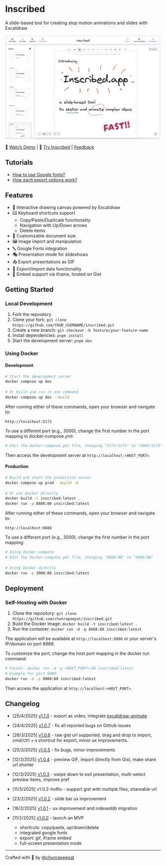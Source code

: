 # Inscribed

A slide-based tool for creating stop motion animations and slides with Excalidraw

![Inscribed App Interface](./docs/imgs/screenshot.png)

🎥 [Watch Demo](https://youtu.be/CLJvvGVErMY) | 🚀 [Try Inscribed](https://inscribed.app) | [Feedback](https://github.com/chunrapeepat/inscribed/issues)

## Tutorials

- [How to use Google fonts?](./docs/custom-fonts.md)
- [How each export options work?](./docs/export-options.md)

## Features

- 🎨 Interactive drawing canvas powered by Excalidraw
- ⌨️ Keyboard shortcuts support
  - Copy/Paste/Duplicate functionality
  - Navigation with Up/Down arrows
  - Delete items
- 📏 Customizable document size
- 🖼️ Image import and manipulation
- 🔤 Google Fonts integration
- 🎭 Presentation mode for slideshows
- 📤 Export presentations as GIF
- 💾 Export/Import data functionality
- 🔗 Embed support via iframe, hosted on Gist

## Getting Started

### Local Development

1. Fork the repository
2. Clone your fork: `git clone https://github.com/YOUR_USERNAME/inscribed.git`
3. Create a new branch: `git checkout -b feature/your-feature-name`
4. Install dependencies: `pnpm install`
5. Start the development server: `pnpm dev`

### Using Docker

#### Development

```bash
# Start the development server
docker compose up dev

# Or build and run in one command
docker compose up dev --build
```

After running either of these commands, open your browser and navigate to:

```
http://localhost:5173
```

To use a different port (e.g., 3000), change the first number in the port mapping in docker-compose.yml:

```bash
# Edit the docker-compose.yml file, changing "5173:5173" to "3000:5173"
```

Then access the development server at `http://localhost:<HOST_PORT>`.

#### Production

```bash
# Build and start the production server
docker compose up prod --build -d

# Or use Docker directly
docker build -t inscribed:latest .
docker run -p 8888:80 inscribed:latest
```

After running either of these commands, open your browser and navigate to:

```
http://localhost:8888
```

To use a different port (e.g., 3000), change the first number in the port mapping:

```bash
# Using docker-compose
# Edit the docker-compose.yml file, changing "8888:80" to "3000:80"

# Using Docker directly
docker run -p 3000:80 inscribed:latest
```

## Deployment

### Self-Hosting with Docker

1. Clone the repository: `git clone https://github.com/chunrapeepat/inscribed.git`
2. Build the Docker image: `docker build -t inscribed:latest .`
3. Run the container: `docker run -d -p 8888:80 inscribed:latest`

The application will be available at `http://localhost:8888` or your server's IP/domain on port 8888.

To customize the port, change the host port mapping in the docker run command:

```bash
# Format: docker run -d -p <HOST_PORT>:80 inscribed:latest
# Example for port 9000:
docker run -d -p 9000:80 inscribed:latest
```

Then access the application at `http://localhost:<HOST_PORT>`.

## Changelog

- [25/4/2025] [v1.1.0](https://github.com/chunrapeepat/inscribed/pull/34) - export as video, integrate [excalidraw-animate](https://github.com/dai-shi/excalidraw-animate)

- [24/4/2025] [v1.0.7](https://github.com/chunrapeepat/inscribed/pull/33) - fix all reported bugs on Github issues

- [26/3/2025] [v1.0.6](https://github.com/chunrapeepat/inscribed/pull/12) - raw gist url supported, drag and drop to import, cmd/ctrl + s shortcut for export, minor ux improvements.

- [25/3/2025] [v1.0.5](https://github.com/chunrapeepat/inscribed/pull/10) - fix bugs, minor improvements

- [12/3/2025] [v1.0.4](https://github.com/chunrapeepat/inscribed/pull/9) - preview GIF, import directly from Gist, make share url shorter

- [12/3/2025] [v1.0.3](https://github.com/chunrapeepat/inscribed/pull/8) - swipe down to exit presentation, multi-select preview items, improve pref

- [11/3/2025] v1.0.2-hotfix - support gist with multiple files, shareable url

- [23/2/2025] [v1.0.2](https://github.com/chunrapeepat/inscribed/pull/5) - slide bar ux improvement

- [16/2/2025] [v1.0.1](https://github.com/chunrapeepat/inscribed/pull/1) - ux improvement and indexeddb migration

- [11/2/2025] [v1.0.0](https://www.youtube.com/watch?v=CLJvvGVErMY) - launch an MVP
  - shortcuts: copy/paste, up/down/delete
  - integrated google fonts
  - export: gif, iframe embed
  - full-screen presentation mode

---

Crafted with 🧡 by [@chunrapeepat](https://chunrapeepat.com)

